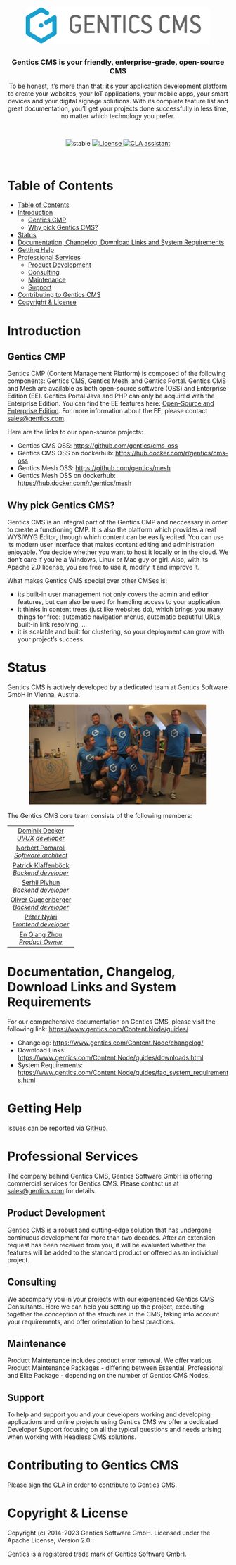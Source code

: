 <h1 align="center">
  <a href="https://www.gentics.com/infoportal/">
    <img src="Gentics_CMS_Logo.png" width="420" alt="Gentics CMS" />
  </a>
</h1>

<h3 align="center">Gentics CMS is your friendly, enterprise-grade, open-source CMS</h3>

<p align="center">
To be honest, it’s more than that: it’s your application development platform
to create your websites, your IoT applications, your mobile apps, your smart
devices and your digital signage solutions. With its complete feature list and great documentation, you’ll get your projects done
successfully in less time, no matter which technology you prefer.
</p>

<br />

<p align="center">

 <img src="https://img.shields.io/badge/status-stable-brightgreen.svg" alt="stable" />
 
 <a href="https://www.apache.org/licenses/LICENSE-2.0">
  <img src="https://img.shields.io/:license-apache-brightgreen.svg" alt="License" />
 </a>
</a>
 <a href="https://cla-assistant.io/gentics/cms-oss">
  <img src="https://cla-assistant.io/readme/badge/gentics/cms-oss" alt="CLA assistant" />
 </a>
</p>

<br />

# Table of Contents

<!-- re-generate with https://github.com/ekalinin/github-markdown-toc -->

   * [Table of Contents](#table-of-contents)
   * [Introduction](#introduction)
      * [Gentics CMP](#gentics-cmp)
      * [Why pick Gentics CMS?](#why-pick-gentics-cms)
   * [Status](#status)
   * [Documentation, Changelog, Download Links and System Requirements
](#documentation-changelog-download-links-and-system-requirements)
   * [Getting Help](#getting-help)
   * [Professional Services](#professional-services)
      * [Product Development](#product-development)
      * [Consulting](#consulting)
      * [Maintenance](#maintenance)
      * [Support](#support)
   * [Contributing to Gentics CMS](#contributing-to-gentics-cms)
   * [Copyright &amp; License](#copyright--license)

# Introduction

## Gentics CMP

Gentics CMP (Content Management Platform) is composed of the following components: Gentics CMS, Gentics Mesh, and Gentics Portal. Gentics CMS and Mesh are available as both open-source software (OSS) and Enterprise Edition (EE). Gentics Portal Java and PHP can only be acquired with the Enterprise Edition. You can find the EE features here: [Open-Source and Enterprise Edition](https://www.gentics.com/infoportal/cmp/ossandee/). For more information about the EE, please contact [sales@gentics.com](mailto:sales@gentics.com).

Here are the links to our open-source projects:

- Gentics CMS OSS: https://github.com/gentics/cms-oss
- Gentics CMS OSS on dockerhub: https://hub.docker.com/r/gentics/cms-oss
- Gentics Mesh OSS: https://github.com/gentics/mesh
- Gentics Mesh OSS on dockerhub: https://hub.docker.com/r/gentics/mesh

## Why pick Gentics CMS?

Gentics CMS is an integral part of the Gentics CMP and neccessary in order to create a functioning CMP. 
It is also the platform which provides a real WYSIWYG Editor, through which content can be easily edited.
You can use its modern user interface that makes content editing and administration enjoyable. You decide whether you want to
host it locally or in the cloud. We don’t care if you’re a Windows, Linux or
Mac guy or girl. Also, with its Apache 2.0 license, you are free to use it, modify
it and improve it.

What makes Gentics CMS special over other CMSes is:

* its built-in user management not only covers the admin and editor features,
  but can also be used for handling access to your application.
* it thinks in content trees (just like websites do), which brings you many
  things for free: automatic navigation menus, automatic beautiful URLs,
  built-in link resolving, …​
* it is scalable and built for clustering, so your deployment can grow with
  your project’s success.


# Status

Gentics CMS is actively developed by a dedicated team at Gentics Software GmbH in Vienna,
Austria.

<p align="center">
    <img src="CMP_DEV.jpg" alt="CMP DEV" style="max-width: 80%" />
</p>

The Gentics CMS core team consists of the following members:

<p align="center">
 <table align="center" style="width: 100%; max-width: 600px;">
  <tr>
   <td align="center">
    <a href="https://github.com/deckdom">
     <!-- <img src="https://avatars.githubusercontent.com/pschulzk?size=150" width="150" /><br /> -->
     Dominik Decker<br /><i>UI/UX developer</i>
    </a>
   </td>
  </tr>
  <tr>
   <td align="center">
    <a href="https://github.com/npomaroli">
     <!-- <img src="https://avatars.githubusercontent.com/npomaroli?size=150" width="150" /><br /> -->
     Norbert Pomaroli<br /><i>Software architect</i>
    </a>
   </td>
  </tr>
    <tr>
   <td align="center">
    <a href="https://github.com/yrucrem">
     <!-- <img src="https://avatars.githubusercontent.com/pschulzk?size=150" width="150" /><br /> -->
     Patrick Klaffenböck<br /><i>Backend developer</i>
    </a>
   </td>
  </tr>
    </tr>
    <tr>
   <td align="center">
    <a href="https://github.com/plyhun">
     <!-- <img src="https://avatars.githubusercontent.com/pschulzk?size=150" width="150" /><br /> -->
     Serhii Plyhun<br /><i>Backend developer</i>
    </a>
   </td>
  </tr>
    </tr>
    </tr>
    <tr>
   <td align="center">
    <a href="https://github.com/guggi">
     <!-- <img src="https://avatars.githubusercontent.com/pschulzk?size=150" width="150" /><br /> -->
     Oliver Guggenberger<br /><i>Backend developer</i>
    </a>
   </td>
  </tr>
    </tr>
    </tr>
    </tr>
    <tr>
   <td align="center">
    <a href="https://github.com/netwarex">
     <!-- <img src="https://avatars.githubusercontent.com/pschulzk?size=150" width="150" /><br /> -->
     Péter Nyári<br /><i>Frontend developer</i>
    </a>
   </td>
  </tr>
  </tr>
    </tr>
    </tr>
    </tr>
    <tr>
   <td align="center">
    <a href="https://github.com/enizhou">
     <!-- <img src="https://avatars.githubusercontent.com/pschulzk?size=150" width="150" /><br /> -->
     En Qiang Zhou<br /><i>Product Owner</i>
    </a>
   </td>
  </tr>
 </table>
</p>

<!-- XXX Roadmap XXX -->

# Documentation, Changelog, Download Links and System Requirements

For our comprehensive documentation on Gentics CMS, please visit the following link: https://www.gentics.com/Content.Node/guides/

* Changelog: https://www.gentics.com/Content.Node/changelog/
* Download Links: https://www.gentics.com/Content.Node/guides/downloads.html
* System Requirements: https://www.gentics.com/Content.Node/guides/faq_system_requirements.html

# Getting Help

Issues can be reported via [GitHub](https://github.com/gentics/mesh/issues).

# Professional Services

The company behind Gentics CMS, Gentics Software GmbH is
offering commercial services for Gentics CMS. Please contact us at
sales@gentics.com for details.

## Product Development

Gentics CMS is a robust and cutting-edge solution that has undergone continuous development for more than two decades. 
After an extension request has been received from you, it will be evaluated whether the features will be added to the standard product or
offered as an individual project.

## Consulting

We accompany you in your projects with our experienced Gentics CMS
Consultants. Here we can help you setting up the project, executing together
the conception of the structures in the CMS, taking into account your
requirements, and offer orientation to best practices.

## Maintenance

Product Maintenance includes product error removal. We offer various Product
Maintenance Packages - differing between Essential, Professional and Elite
Package - depending on the number of Gentics CMS Nodes.

## Support

To help and support you and your developers working and developing applications
and online projects using Gentics CMS we offer a dedicated Developer Support
focusing on all the typical questions and needs arising when working with
Headless CMS solutions.

# Contributing to Gentics CMS

Please sign the [CLA](https://cla-assistant.io/gentics/cms-oss) in order to contribute to Gentics CMS.

# Copyright & License

Copyright (c) 2014-2023 Gentics Software GmbH. Licensed under the
Apache License, Version 2.0.

Gentics is a registered trade mark of Gentics Software GmbH.
